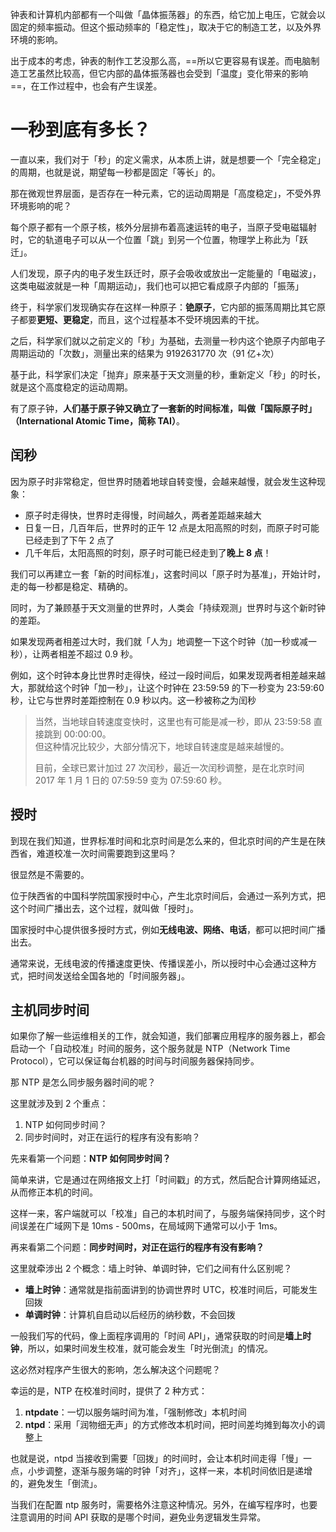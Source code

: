 钟表和计算机内部都有一个叫做「晶体振荡器」的东西，给它加上电压，它就会以固定的频率振动。但这个振动频率的「稳定性」，取决于它的制造工艺，以及外界环境的影响。

出于成本的考虑，钟表的制作工艺没那么高，==所以它更容易有误差。而电脑制造工艺虽然比较高，但它内部的晶体振荡器也会受到「温度」变化带来的影响==，在工作过程中，也会有产生误差。

# 一秒到底有多长？
一直以来，我们对于「秒」的定义需求，从本质上讲，就是想要一个「完全稳定」的周期，也就是说，期望每一秒都是固定「等长」的。

那在微观世界层面，是否存在一种元素，它的运动周期是「高度稳定」，不受外界环境影响的呢？

每个原子都有一个原子核，核外分层排布着高速运转的电子，当原子受电磁辐射时，它的轨道电子可以从一个位置「跳」到另一个位置，物理学上称此为「跃迁」。

人们发现，原子内的电子发生跃迁时，原子会吸收或放出一定能量的「电磁波」，这类电磁波就是一种「周期运动」，我们也可以把它看成原子内部的「振荡」

终于，科学家们发现确实存在这样一种原子：**铯原子**，它内部的振荡周期比其它原子都要**更短、更稳定**，而且，这个过程基本不受环境因素的干扰。

之后，科学家们就以之前定义的「秒」为基础，去测量一秒内这个铯原子内部电子周期运动的「次数」，测量出来的结果为 9192631770 次（91 亿+次）

基于此，科学家们决定「抛弃」原来基于天文测量的秒，重新定义「秒」的时长，就是这个高度稳定的运动周期。

有了原子钟，**人们基于原子钟又确立了一套新的时间标准，叫做「国际原子时」（International Atomic Time，简称 TAI）**。

## 闰秒
因为原子时非常稳定，但世界时随着地球自转变慢，会越来越慢，就会发生这种现象：

- 原子时走得快，世界时走得慢，时间越久，两者差距越来越大
- 日复一日，几百年后，世界时的正午 12 点是太阳高照的时刻，而原子时可能已经走到了下午 2 点了
- 几千年后，太阳高照的时刻，原子时可能已经走到了**晚上 8 点**！

我们可以再建立一套「新的时间标准」，这套时间以「原子时为基准」，开始计时，走的每一秒都是稳定、精确的。

同时，为了兼顾基于天文测量的世界时，人类会「持续观测」世界时与这个新时钟的差距。

如果发现两者相差过大时，我们就「人为」地调整一下这个时钟（加一秒或减一秒），让两者相差不超过 0.9 秒。

例如，这个时钟本身比世界时走得快，经过一段时间后，如果发现两者相差越来越大，那就给这个时钟「加一秒」，让这个时钟在 23:59:59 的下一秒变为 23:59:60 秒，让它与世界时差距控制在 0.9 秒以内。这一秒被称之为闰秒

> 当然，当地球自转速度变快时，这里也有可能是减一秒，即从 23:59:58 直接跳到 00:00:00。  
> 但这种情况比较少，大部分情况下，地球自转速度是越来越慢的。
> 
> 目前，全球已累计加过 27 次闰秒，最近一次闰秒调整，是在北京时间 2017 年 1 月 1 日的 07:59:59 变为 07:59:60 秒。

## 授时

到现在我们知道，世界标准时间和北京时间是怎么来的，但北京时间的产生是在陕西省，难道校准一次时间需要跑到这里吗？

很显然是不需要的。

位于陕西省的中国科学院国家授时中心，产生北京时间后，会通过一系列方式，把这个时间广播出去，这个过程，就叫做「授时」。

国家授时中心提供很多授时方式，例如**无线电波、网络、电话**，都可以把时间广播出去。

通常来说，无线电波的传播速度更快、传播误差小，所以授时中心会通过这种方式，把时间发送给全国各地的「时间服务器」。

## 主机同步时间

如果你了解一些运维相关的工作，就会知道，我们部署应用程序的服务器上，都会启动一个「自动校准」时间的服务，这个服务就是 NTP（Network Time Protocol），它可以保证每台机器的时间与时间服务器保持同步。

那 NTP 是怎么同步服务器时间的呢？

这里就涉及到 2 个重点：

1. NTP 如何同步时间？
2. 同步时间时，对正在运行的程序有没有影响？

先来看第一个问题：**NTP 如何同步时间？**

简单来讲，它是通过在网络报文上打「时间戳」的方式，然后配合计算网络延迟，从而修正本机的时间。

这样一来，客户端就可以「校准」自己的本机时间了，与服务端保持同步，这个时间误差在广域网下是 10ms - 500ms，在局域网下通常可以小于 1ms。

再来看第二个问题：**同步时间时，对正在运行的程序有没有影响？**

这里就牵涉出 2 个概念：墙上时钟、单调时钟，它们之间有什么区别呢？

- **墙上时钟**：通常就是指前面讲到的协调世界时 UTC，校准时间后，可能发生回拨
- **单调时钟**：计算机自启动以后经历的纳秒数，不会回拨

一般我们写的代码，像上面程序调用的「时间 API」，通常获取的时间是**墙上时钟**，所以，如果时间发生校准，就可能会发生「时光倒流」的情况。

这必然对程序产生很大的影响，怎么解决这个问题呢？

幸运的是，NTP 在校准时间时，提供了 2 种方式：

1. **ntpdate**：一切以服务端时间为准，「强制修改」本机时间
2. **ntpd**：采用「润物细无声」的方式修改本机时间，把时间差均摊到每次小的调整上

也就是说，ntpd 当接收到需要「回拨」的时间时，会让本机时间走得「慢」一点，小步调整，逐渐与服务端的时钟「对齐」，这样一来，本机时间依旧是递增的，避免发生「倒流」。

当我们在配置 ntp 服务时，需要格外注意这种情况。另外，在编写程序时，也要注意调用的时间 API 获取的是哪个时间，避免业务逻辑发生异常。